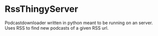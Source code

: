 # RssThingyServer
Podcastdownloader written in python meant to be running on an server. Uses RSS to find new podcasts of a given RSS url.